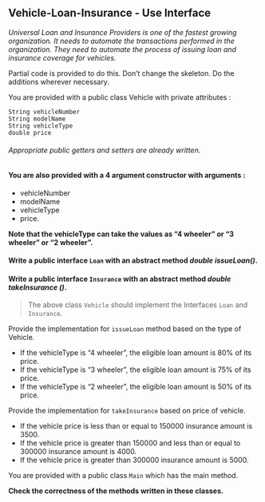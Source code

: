 ## Vehicle-Loan-Insurance - Use Interface

_Universal Loan and Insurance Providers is one of the fastest growing organization.   It needs to automate the transactions performed in the organization.  They need to automate the process of issuing loan and insurance coverage for vehicles._

Partial code is provided to do this. Don’t change the skeleton. Do the additions wherever necessary.

You are provided with a public class Vehicle with private attributes :

    String vehicleNumber
    String modelName
    String vehicleType
    double price

###### Appropriate public getters and setters are already written.

#### You are also provided with a 4 argument constructor with arguments :

* vehicleNumber
* modelName
* vehicleType 
* price.

**Note that the vehicleType can take the values as “4 wheeler” or “3 wheeler” or “2 wheeler”.**

#### Write a public interface ```Loan```  with an abstract method _double issueLoan()_.

#### Write a public interface ```Insurance``` with an abstract  method _double takeInsurance ()_.

> The above class ```Vehicle``` should implement the Interfaces ```Loan``` and ```Insurance```.

Provide the implementation for ```issueLoan``` method based on the type of Vehicle.

* If the vehicleType is “4 wheeler”,  the eligible loan amount is 80% of its price.
* If the vehicleType is “3 wheeler”,  the eligible loan amount is 75% of its price.
* If the vehicleType is “2 wheeler”,  the eligible loan amount is 50% of its price.

Provide the implementation for ```takeInsurance``` based on price of vehicle.

* If the vehicle price is less than or equal to 150000 insurance amount is 3500.
* If the vehicle price is greater than 150000 and less than or equal to 300000 insurance amount is 4000.
* If the vehicle price is greater than 300000 insurance amount is 5000.

You are provided with a public class ```Main``` which has the main method.  

**Check the correctness of the methods written in these classes.**

